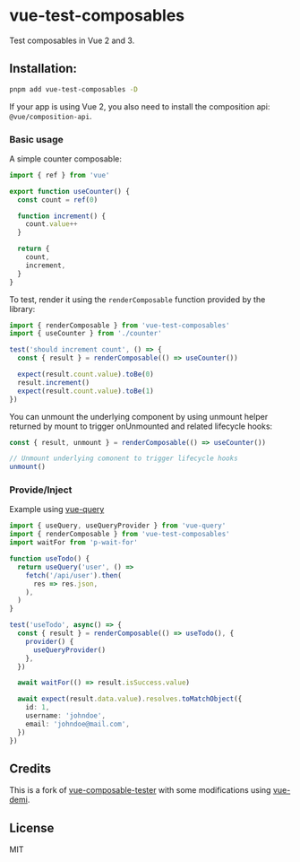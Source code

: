 # vue-test-composables

Test composables in Vue 2 and 3.

## Installation:

```bash
pnpm add vue-test-composables -D
```

If your app is using Vue 2, you also need to install the composition api: `@vue/composition-api`.

### Basic usage

A simple counter composable:

```ts
import { ref } from 'vue'

export function useCounter() {
  const count = ref(0)

  function increment() {
    count.value++
  }

  return {
    count,
    increment,
  }
}
```

To test, render it using the `renderComposable` function provided by the library:

```ts
import { renderComposable } from 'vue-test-composables'
import { useCounter } from './counter'

test('should increment count', () => {
  const { result } = renderComposable(() => useCounter())

  expect(result.count.value).toBe(0)
  result.increment()
  expect(result.count.value).toBe(1)
})
```

You can unmount the underlying component by using unmount helper returned by mount to trigger onUnmounted and related lifecycle hooks:

```ts
const { result, unmount } = renderComposable(() => useCounter())

// Unmount underlying comonent to trigger lifecycle hooks
unmount()
```

### Provide/Inject

Example using [vue-query](https://github.com/DamianOsipiuk/vue-query)

```ts
import { useQuery, useQueryProvider } from 'vue-query'
import { renderComposable } from 'vue-test-composables'
import waitFor from 'p-wait-for'

function useTodo() {
  return useQuery('user', () =>
    fetch('/api/user').then(
      res => res.json,
    ),
  )
}

test('useTodo', async() => {
  const { result } = renderComposable(() => useTodo(), {
    provider() {
      useQueryProvider()
    },
  })

  await waitFor(() => result.isSuccess.value)

  await expect(result.data.value).resolves.toMatchObject({
    id: 1,
    username: 'johndoe',
    email: 'johndoe@mail.com',
  })
})
```

## Credits

This is a fork of [vue-composable-tester](https://github.com/ktsn/vue-composable-tester) with some modifications using [vue-demi](https://github.com/vueuse/vue-demi/).

## License

MIT